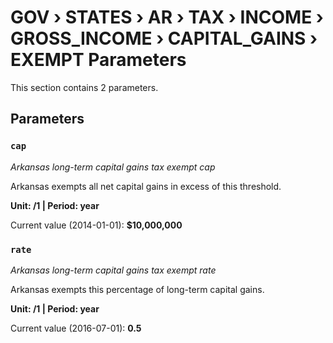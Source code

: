 # GOV › STATES › AR › TAX › INCOME › GROSS_INCOME › CAPITAL_GAINS › EXEMPT Parameters

This section contains 2 parameters.

## Parameters

### `cap`
*Arkansas long-term capital gains tax exempt cap*

Arkansas exempts all net capital gains in excess of this threshold.

**Unit: /1 | Period: year**

Current value (2014-01-01): **$10,000,000**


### `rate`
*Arkansas long-term capital gains tax exempt rate*

Arkansas exempts this percentage of long-term capital gains.

**Unit: /1 | Period: year**

Current value (2016-07-01): **0.5**

